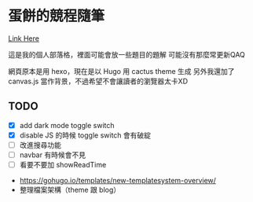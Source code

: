 # 蛋餅的競程隨筆

[Link Here](https://omeletwithoutegg.github.io/)

這是我的個人部落格，裡面可能會放一些題目的題解
可能沒有那麼常更新QAQ

網頁原本是用 hexo，現在是以 Hugo 用 cactus theme 生成
另外我還加了 canvas.js 當作背景，不過希望不會讓讀者的瀏覽器太卡XD

## TODO
- [x] add dark mode toggle switch
- [x] disable JS 的時候 toggle switch 會有破綻
- [ ] 改進搜尋功能
- [ ] navbar 有時候會不見
- [ ] 看要不要加 showReadTime
- https://gohugo.io/templates/new-templatesystem-overview/
- 整理檔案架構（theme 跟 blog）
